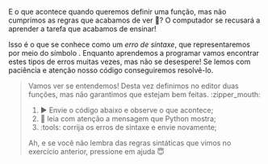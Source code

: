 E o que acontece quando queremos definir uma função, mas não cumprimos as regras que acabamos de ver :speak_no_evil:? O computador se recusará a aprender a tarefa que acabamos de ensinar!

Isso é o que se conhece como um _erro de sintaxe_, que representaremos por meio do símbolo <i class="fas fa-minus-circle text-broken"></i>. Enquanto aprendemos a programar vamos encontrar estes tipos de erros muitas vezes, mas não se desespere! Se lemos com paciência e atenção nosso código conseguiremos resolvê-lo.

> Vamos ver se entendemos! Desta vez definimos no editor duas funções, mas não garantimos que estejam bem feitas. :zipper_mouth:
>
> 1. :arrow_forward: Envie o código abaixo e observe o que acontece;
> 2. :eyes: leia com atenção a mensagem que Python mostra;
> 3. :tools: corrija os erros de sintaxe e envie novamente;
>
> Ah, e se você não lembra das regras sintáticas que vimos no exercício anterior, pressione em ajuda :innocent: